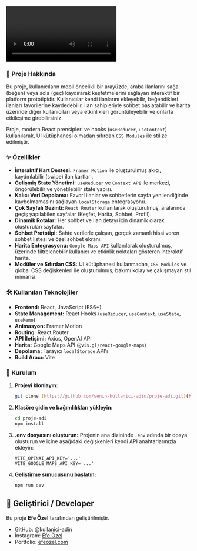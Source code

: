 ![App Screenshot](./images/carapp.mp4)

### 📝 Proje Hakkında

Bu proje, kullanıcıların mobil öncelikli bir arayüzde, araba ilanlarını sağa (beğen) veya sola (geç) kaydırarak keşfetmelerini sağlayan interaktif bir platform prototipidir. Kullanıcılar kendi ilanlarını ekleyebilir, beğendikleri ilanları favorilerine kaydedebilir, ilan sahipleriyle sohbet başlatabilir ve harita üzerinde diğer kullanıcıları veya etkinlikleri görüntüleyebilir ve onlarla etkileşime girebilirsiniz.

Proje, modern React prensipleri ve hooks (`useReducer`, `useContext`) kullanılarak, UI kütüphanesi olmadan sıfırdan `CSS Modules` ile stilize edilmiştir.

### ✨ Özellikler

- **İnteraktif Kart Destesi:** `Framer Motion` ile oluşturulmuş akıcı, kaydırılabilir (swipe) ilan kartları.
- **Gelişmiş State Yönetimi:** `useReducer` ve `Context API` ile merkezi, öngörülebilir ve yönetilebilir state yapısı.
- **Kalıcı Veri Depolama:** Favori ilanlar ve sohbetlerin sayfa yenilendiğinde kaybolmamasını sağlayan `localStorage` entegrasyonu.
- **Çok Sayfalı Gezinti:** `React Router` kullanılarak oluşturulmuş, aralarında geçiş yapılabilen sayfalar (Keşfet, Harita, Sohbet, Profil).
- **Dinamik Rotalar:** Her sohbet ve ilan detayı için dinamik olarak oluşturulan sayfalar.
- **Sohbet Prototipi:** Sahte verilerle çalışan, gerçek zamanlı hissi veren sohbet listesi ve özel sohbet ekranı.
- **Harita Entegrasyonu:** `Google Maps API` kullanılarak oluşturulmuş, üzerinde filtrelenebilir kullanıcı ve etkinlik noktaları gösteren interaktif harita.
- **Modüler ve Sıfırdan CSS:** UI kütüphanesi kullanmadan, `CSS Modules` ve global CSS değişkenleri ile oluşturulmuş, bakımı kolay ve çakışmayan stil mimarisi.

### 🛠️ Kullanılan Teknolojiler

- **Frontend:** React, JavaScript (ES6+)
- **State Management:** React Hooks (`useReducer`, `useContext`, `useState`, `useMemo`)
- **Animasyon:** Framer Motion
- **Routing:** React Router
- **API İletişimi:** Axios, OpenAI API
- **Harita:** Google Maps API (`@vis.gl/react-google-maps`)
- **Depolama:** Tarayıcı `localStorage` API'ı
- **Build Aracı:** Vite

### 🚀 Kurulum

1.  **Projeyi klonlayın:**
    ```bash
    git clone [https://github.com/senin-kullanici-adin/proje-adi.git](https://github.com/senin-kullanici-adin/proje-adi.git)
    ```
2.  **Klasöre gidin ve bağımlılıkları yükleyin:**
    ```bash
    cd proje-adi
    npm install
    ```
3.  **.env dosyasını oluşturun:**
    Projenin ana dizininde `.env` adında bir dosya oluşturun ve içine aşağıdaki değişkenleri kendi API anahtarlarınızla ekleyin:
    ```
    VITE_OPENAI_API_KEY='...'
    VITE_GOOGLE_MAPS_API_KEY='...'
    ```
4.  **Geliştirme sunucusunu başlatın:**
    ```bash
    npm run dev
    ```

## 👤 Geliştirici / Developer

Bu proje **Efe Özel** tarafından geliştirilmiştir.

- GitHub: [@kullanici-adin](https://github.com/efeozell)
- İnstagram: [Efe Özel](https://www.instagram.com/efeeozell/)
- Portfolio: [efeozel.com](https://www.efeozel.com)
